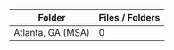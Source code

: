 | Folder            |   Files / Folders |
|-------------------|-------------------|
| Atlanta, GA (MSA) |                 0 |